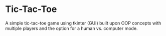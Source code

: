 # Tic-Tac-Toe
A simple tic-tac-toe game using tkinter (GUI) built upon OOP concepts with multiple players and the option for a human vs. computer mode.
